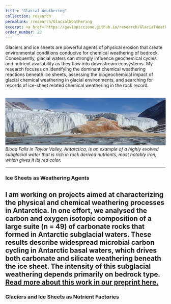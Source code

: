 ```yaml
---
title: "Glacial Weathering"
collection: research
permalink: /research/GlacialWeathering
excerpt: <a href='https://gavinpiccione.github.io/research/GlacialWeathering'><br/><img src='/images/GlacialEnvironment.png'>
order_number: 23
---
```

Glaciers and ice sheets are powerful agents of physical erosion that create environmental conditions conducive for chemical weathering of bedrock. Consequently, glacial waters can strongly influence geochemical cycles and nutrient availability as they flow into downstream ecosystems. My research focuses on identifying the dominant chemical weathering reactions beneath ice sheets, assessing the biogeochemical impact of glacial chemical weathering in glacial environments, and searching for records of ice-sheet related chemical weathering in the rock record.

<br/><img src='/images/Bloodfalls.JPG'>
*Blood Falls in Taylor Valley, Antarctica, is an example of a highly evolved subglacial water that is rich in rock derived nutrients, most notably iron, which gives it its red color.*

---
### Ice Sheets as Weathering Agents

I am working on projects aimed at characterizing the physical and chemical weathering processes in Antarctica. In one effort, we analysed the carbon and oxygen isotopic composition of a large suite (n = 49) of carbonate rocks that formed in Antarctic subglacial waters. These results describe widespread microbial carbon cycling in Antarctic basal waters, which drives both carbonate and silicate weathering beneath the ice sheet. The intensity of this subglacial weathering depends primarily on bedrock type. [Read more about this work in our preprint here.](https://gavinpiccione.github.io/files/Piccione_carbon.pdf)
---
### Glaciers and Ice Sheets as Nutrient Factories